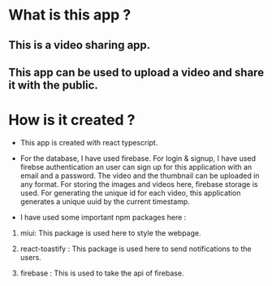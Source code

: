 # What is this app ?

## This is a video sharing app.
## This app can be used to upload a video and share it with the public.

# How is it created ?

- This app is created with react typescript.

- For the database, I have used firebase. For login & signup, I have used firebse authentication an user can sign up for this application with an email and a password. The video and the thumbnail can be uploaded in any format. For storing the images and videos here, firebase storage is used. For generating the unique id for each video, this application generates a unique uuid by the current timestamp.

- I have used some important npm packages here :

1. miui: This package is used here to style the webpage.

2. react-toastify : This package is used here to send notifications to the users.

3. firebase : This is used to take the api of firebase.
